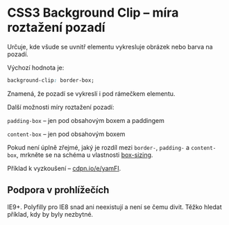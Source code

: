 CSS3 Background Clip – míra roztažení pozadí
============================================

Určuje, kde všude se uvnitř elementu vykresluje obrázek nebo barva na pozadí.

Výchozí hodnota je:

```css
background-clip: border-box;
```

Znamená, že pozadí se vykreslí i pod rámečkem elementu.

Další možnosti míry roztažení pozadí:

`padding-box` – jen pod obsahovým boxem a paddingem

`content-box` – jen pod obsahovým boxem

Pokud není úplně zřejmé, jaký je rozdíl mezi `border-`, `padding-` a `content-box`, mrkněte se na schéma u vlastnosti [box-sizing](css3-box-sizing.md).

Příklad k vyzkoušení – [cdpn.io/e/yamFI](http://codepen.io/machal/pen/yamFI).


Podpora v prohlížečích
----------------------

IE9+. Polyfilly pro IE8 snad ani neexistují a není se čemu divit. Těžko hledat příklad, kdy by byly nezbytné.
